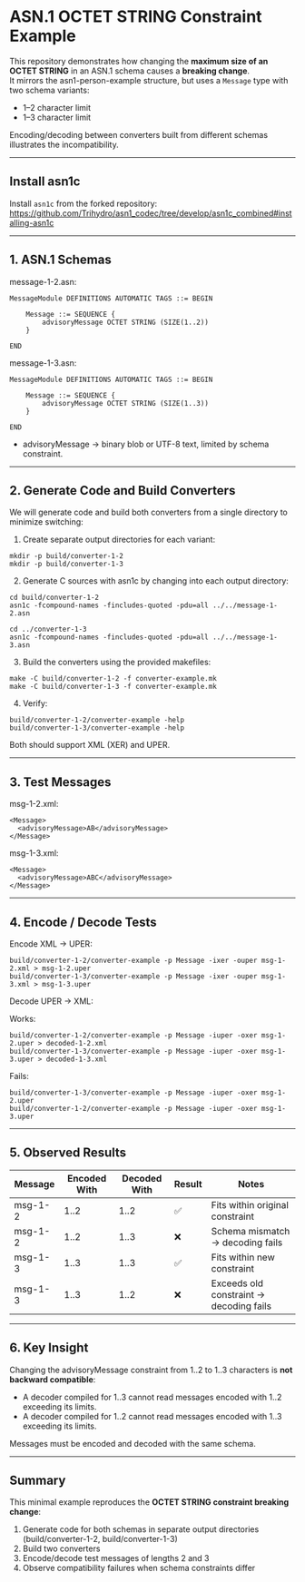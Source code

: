 # ASN.1 OCTET STRING Constraint Example

This repository demonstrates how changing the **maximum size of an OCTET STRING** in an ASN.1 schema causes a **breaking change**.  
It mirrors the asn1-person-example structure, but uses a `Message` type with two schema variants:

- 1–2 character limit  
- 1–3 character limit

Encoding/decoding between converters built from different schemas illustrates the incompatibility.

---

## Install asn1c
Install `asn1c` from the forked repository:  
https://github.com/Trihydro/asn1_codec/tree/develop/asn1c_combined#installing-asn1c

---

## 1. ASN.1 Schemas

message-1-2.asn:
```
MessageModule DEFINITIONS AUTOMATIC TAGS ::= BEGIN

    Message ::= SEQUENCE {
        advisoryMessage OCTET STRING (SIZE(1..2))
    }

END
```

message-1-3.asn:
```
MessageModule DEFINITIONS AUTOMATIC TAGS ::= BEGIN

    Message ::= SEQUENCE {
        advisoryMessage OCTET STRING (SIZE(1..3))
    }

END
```

- advisoryMessage → binary blob or UTF-8 text, limited by schema constraint.

---

## 2. Generate Code and Build Converters

We will generate code and build both converters from a single directory to minimize switching:

1. Create separate output directories for each variant:
```
mkdir -p build/converter-1-2  
mkdir -p build/converter-1-3
```

2. Generate C sources with asn1c by changing into each output directory:
```
cd build/converter-1-2  
asn1c -fcompound-names -fincludes-quoted -pdu=all ../../message-1-2.asn

cd ../converter-1-3  
asn1c -fcompound-names -fincludes-quoted -pdu=all ../../message-1-3.asn
```

3. Build the converters using the provided makefiles:
```
make -C build/converter-1-2 -f converter-example.mk  
make -C build/converter-1-3 -f converter-example.mk
```

4. Verify:
```
build/converter-1-2/converter-example -help  
build/converter-1-3/converter-example -help
```

Both should support XML (XER) and UPER.

---

## 3. Test Messages

msg-1-2.xml:
```
<Message>
  <advisoryMessage>AB</advisoryMessage>
</Message>
```

msg-1-3.xml:
```
<Message>
  <advisoryMessage>ABC</advisoryMessage>
</Message>
```

---

## 4. Encode / Decode Tests

Encode XML → UPER:
```
build/converter-1-2/converter-example -p Message -ixer -ouper msg-1-2.xml > msg-1-2.uper  
build/converter-1-3/converter-example -p Message -ixer -ouper msg-1-3.xml > msg-1-3.uper
```

Decode UPER → XML:

Works:
```
build/converter-1-2/converter-example -p Message -iuper -oxer msg-1-2.uper > decoded-1-2.xml  
build/converter-1-3/converter-example -p Message -iuper -oxer msg-1-3.uper > decoded-1-3.xml
```

Fails:
```
build/converter-1-3/converter-example -p Message -iuper -oxer msg-1-2.uper  
build/converter-1-2/converter-example -p Message -iuper -oxer msg-1-3.uper
```

---

## 5. Observed Results

| Message     | Encoded With | Decoded With | Result | Notes |
|-------------|--------------|--------------|--------|-------|
| msg-1-2     | 1..2         | 1..2         | ✅     | Fits within original constraint |
| msg-1-2     | 1..2         | 1..3         | ❌     | Schema mismatch → decoding fails |
| msg-1-3     | 1..3         | 1..3         | ✅     | Fits within new constraint |
| msg-1-3     | 1..3         | 1..2         | ❌     | Exceeds old constraint → decoding fails |

---

## 6. Key Insight

Changing the advisoryMessage constraint from 1..2 to 1..3 characters is **not backward compatible**:

- A decoder compiled for 1..3 cannot read messages encoded with 1..2 exceeding its limits.  
- A decoder compiled for 1..2 cannot read messages encoded with 1..3 exceeding its limits.  

Messages must be encoded and decoded with the same schema.

---

## Summary

This minimal example reproduces the **OCTET STRING constraint breaking change**:

1. Generate code for both schemas in separate output directories (build/converter-1-2, build/converter-1-3)  
2. Build two converters  
3. Encode/decode test messages of lengths 2 and 3  
4. Observe compatibility failures when schema constraints differ
